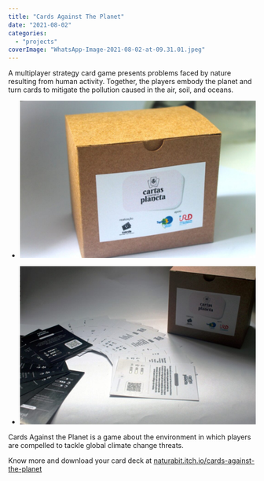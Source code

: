 ```yaml
---
title: "Cards Against The Planet"
date: "2021-08-02"
categories: 
  - "projects"
coverImage: "WhatsApp-Image-2021-08-02-at-09.31.01.jpeg"
---
```


A multiplayer strategy card game presents problems faced by nature resulting from human activity. Together, the players embody the planet and turn cards to mitigate the pollution caused in the air, soil, and oceans.

- <a href="https://thisismy.art.br/wp-content/uploads/sites/11/2021/08/WhatsApp-Image-2021-08-02-at-09.31.02-1.jpeg"><img src="images/WhatsApp-Image-2021-08-02-at-09.31.02-1-1024x682.jpeg" alt="" /></a>
    
- <a href="https://thisismy.art.br/wp-content/uploads/sites/11/2021/08/WhatsApp-Image-2021-08-02-at-09.31.02.jpeg"><img src="images/WhatsApp-Image-2021-08-02-at-09.31.02-1024x686.jpeg" alt="" /></a>
    

Cards Against the Planet is a game about the environment in which players are compelled to tackle global climate change threats.

Know more and download your card deck at [naturabit.itch.io/cards-against-the-planet](https://naturabit.itch.io/cards-against-the-planet)
